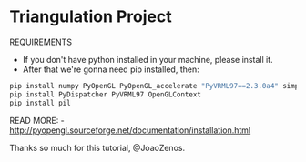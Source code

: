 # Triangulation Project

REQUIREMENTS
- If you don't have python installed in your machine, please install it.
- After that we're gonna need pip installed, then:
```python
pip install numpy PyOpenGL PyOpenGL_accelerate "PyVRML97==2.3.0a4" simpleparse numpy "OpenGLContext==2.2.0a3" pydispatcher pillow
pip install PyDispatcher PyVRML97 OpenGLContext
pip install pil
```

READ MORE:
 		- http://pyopengl.sourceforge.net/documentation/installation.html

Thanks so much for this tutorial, @JoaoZenos.
